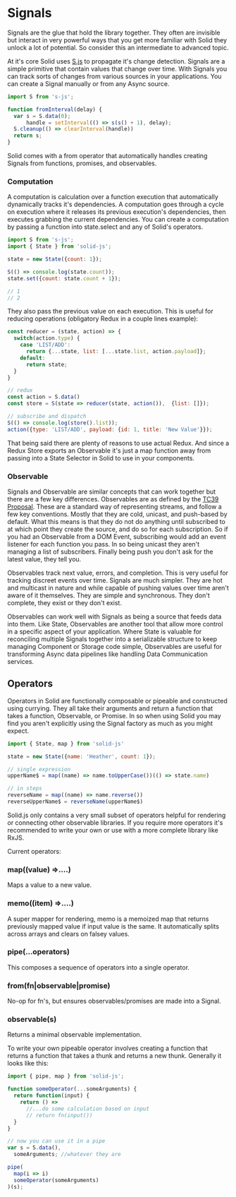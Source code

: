 # Signals

Signals are the glue that hold the library together. They often are invisible but interact in very powerful ways that you get more familiar with Solid they unlock a lot of potential. So consider this an intermediate to advanced topic.

At it's core Solid uses [S.js](https://github.com/adamhaile/S) to propagate it's change detection. Signals are a simple primitive that contain values that change over time. With Signals you can track sorts of changes from various sources in your applications. You can create a Signal manually or from any Async source.

```js
import S from 's-js';

function fromInterval(delay) {
  var s = S.data(0);
      handle = setInterval(() => s(s() + 1), delay);
  S.cleanup(() => clearInterval(handle))
  return s;
}
```
Solid comes with a from operator that automatically handles creating Signals from functions, promises, and observables.

### Computation

A computation is calculation over a function execution that automatically dynamically tracks it's dependencies. A computation goes through a cycle on execution where it releases its previous execution's dependencies, then executes grabbing the current dependencies. You can create a computation by passing a function into state.select and any of Solid's operators.

```js
import S from 's-js';
import { State } from 'solid-js';

state = new State({count: 1});

S(() => console.log(state.count));
state.set({count: state.count + 1});

// 1
// 2
```

They also pass the previous value on each execution. This is useful for reducing operations (obligatory Redux in a couple lines example):

```js
const reducer = (state, action) => {
  switch(action.type) {
    case 'LIST/ADD':
      return {...state, list: [...state.list, action.payload]};
    default:
      return state;
  }
}

// redux
const action = S.data()
const store = S(state => reducer(state, action()),  {list: []});

// subscribe and dispatch
S(() => console.log(store().list));
action({type: 'LIST/ADD', payload: {id: 1, title: 'New Value'}});
```
That being said there are plenty of reasons to use actual Redux. And since a Redux Store exports an Observable it's just a map function away from passing into a State Selector in Solid to use in your components.

### Observable

Signals and Observable are similar concepts that can work together but there are a few key differences. Observables are as defined by the [TC39 Proposal](https://github.com/tc39/proposal-observable). These are a standard way of representing streams, and follow a few key conventions. Mostly that they are cold, unicast, and push-based by default. What this means is that they do not do anything until subscribed to at which point they create the source, and do so for each subscription. So if you had an Observable from a DOM Event, subscribing would add an event listener for each function you pass. In so being unicast they aren't managing a list of subscribers. Finally being push you don't ask for the latest value, they tell you.

Observables track next value, errors, and completion. This is very useful for tracking discreet events over time. Signals are much simpler. They are hot and multicast in nature and while capable of pushing values over time aren't aware of it themselves. They are simple and synchronous. They don't complete, they exist or they don't exist.

Observables can work well with Signals as being a source that feeds data into them. Like State, Observables are another tool that allow more control in a specific aspect of your application. Where State is valuable for reconciling multiple Signals together into a serializable structure to keep managing Component or Storage code simple, Observables are useful for transforming Async data pipelines like handling Data Communication services.

## Operators

Operators in Solid are functionally composable or pipeable and constructed using currying. They all take their arguments and return a function that takes a function, Observable, or Promise. In so when using Solid you may find you aren't explicitly using the Signal factory as much as you might expect.

```js
import { State, map } from 'solid-js'

state = new State({name: 'Heather', count: 1});

// single expression
upperName$ = map((name) => name.toUpperCase())(() => state.name)

// in steps
reverseName = map((name) => name.reverse())
reverseUpperName$ = reverseName(upperName$)
```

Solid.js only contains a very small subset of operators helpful for rendering or connecting other observable libraries. If you require more operators it's recommended to write your own or use with a more complete library like RxJS.

Current operators:

### map((value) =>....)
Maps a value to a new value.

### memo((item) =>....)
A super mapper for rendering, memo is a memoized map that returns previously mapped value if input value is the same. It automatically splits across arrays and clears on falsey values.

### pipe(...operators)
This composes a sequence of operators into a single operator.

### from(fn|observable|promise)
No-op for fn's, but ensures observables/promises are made into a Signal.

### observable(s)
Returns a minimal observable implementation.

To write your own pipeable operator involves creating a function that returns a function that takes a thunk and returns a new thunk. Generally it looks like this:

```js
import { pipe, map } from 'solid-js';

function someOperator(...someArguments) {
  return function(input) {
    return () =>
      //...do some calculation based on input
      // return fn(input())
  }
}

// now you can use it in a pipe
var s = S.data(),
  someArguments; //whatever they are

pipe(
  map(i => i)
  someOperator(someArguments)
)(s);
```